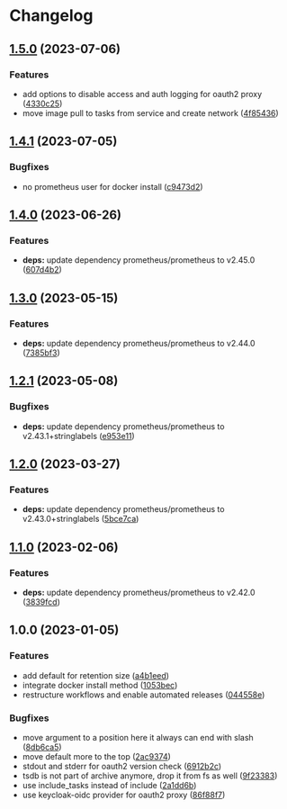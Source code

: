 # Changelog

## [1.5.0](https://github.com/rolehippie/prometheus/compare/v1.4.1...v1.5.0) (2023-07-06)


### Features

* add options to disable access and auth logging for oauth2 proxy ([4330c25](https://github.com/rolehippie/prometheus/commit/4330c253dfdb572faff28189716a7faaa1fe4304))
* move image pull to tasks from service and create network ([4f85436](https://github.com/rolehippie/prometheus/commit/4f85436fc1912fbaf2ebf2115ecdf8c7c07f9840))

## [1.4.1](https://github.com/rolehippie/prometheus/compare/v1.4.0...v1.4.1) (2023-07-05)


### Bugfixes

* no prometheus user for docker install ([c9473d2](https://github.com/rolehippie/prometheus/commit/c9473d2cf213d74ef60f9cd6f437a91150dfbfc8))

## [1.4.0](https://github.com/rolehippie/prometheus/compare/v1.3.0...v1.4.0) (2023-06-26)


### Features

* **deps:** update dependency prometheus/prometheus to v2.45.0 ([607d4b2](https://github.com/rolehippie/prometheus/commit/607d4b2dc89035bd15a72efeefb3adcc43546438))

## [1.3.0](https://github.com/rolehippie/prometheus/compare/v1.2.1...v1.3.0) (2023-05-15)


### Features

* **deps:** update dependency prometheus/prometheus to v2.44.0 ([7385bf3](https://github.com/rolehippie/prometheus/commit/7385bf336023de302a571bbc76bdf65befcc02d6))

## [1.2.1](https://github.com/rolehippie/prometheus/compare/v1.2.0...v1.2.1) (2023-05-08)


### Bugfixes

* **deps:** update dependency prometheus/prometheus to v2.43.1+stringlabels ([e953e11](https://github.com/rolehippie/prometheus/commit/e953e1178788d45e61da9f88f97ddccf9fdc20fe))

## [1.2.0](https://github.com/rolehippie/prometheus/compare/v1.1.0...v1.2.0) (2023-03-27)


### Features

* **deps:** update dependency prometheus/prometheus to v2.43.0+stringlabels ([5bce7ca](https://github.com/rolehippie/prometheus/commit/5bce7caf7e1761dbd0fdb04b281b2af7fbba229a))

## [1.1.0](https://github.com/rolehippie/prometheus/compare/v1.0.0...v1.1.0) (2023-02-06)


### Features

* **deps:** update dependency prometheus/prometheus to v2.42.0 ([3839fcd](https://github.com/rolehippie/prometheus/commit/3839fcd926a3afe4adcde31303df011cc0586be4))

## 1.0.0 (2023-01-05)


### Features

* add default for retention size ([a4b1eed](https://github.com/rolehippie/prometheus/commit/a4b1eedd860a33abe8845706535b5ca9d996dc3a))
* integrate docker install method ([1053bec](https://github.com/rolehippie/prometheus/commit/1053becf9113f1b813b5e3fc12e461d4ec8a0d2f))
* restructure workflows and enable automated releases ([044558e](https://github.com/rolehippie/prometheus/commit/044558e2fffeaf30556febb13c28792e3a7fbdd5))


### Bugfixes

* move argument to a position here it always can end with slash ([8db6ca5](https://github.com/rolehippie/prometheus/commit/8db6ca56a45c6b675f679c9210668eec667069b5))
* move default more to the top ([2ac9374](https://github.com/rolehippie/prometheus/commit/2ac937495a3725fdc5d0d86dd0e4e375188ecf54))
* stdout and stderr for oauth2 version check ([6912b2c](https://github.com/rolehippie/prometheus/commit/6912b2c9a62602e232a6463738b0d74a70e1b258))
* tsdb is not part of archive anymore, drop it from fs as well ([9f23383](https://github.com/rolehippie/prometheus/commit/9f23383bc01645b408e00843a7e2f9215923c7fb))
* use include_tasks instead of include ([2a1dd6b](https://github.com/rolehippie/prometheus/commit/2a1dd6b1d6e1e70452c465a2c1bdcd2a92362c1c))
* use keycloak-oidc provider for oauth2 proxy ([86f88f7](https://github.com/rolehippie/prometheus/commit/86f88f7143e07e215bf118ffa15b64f3bcab6fba))

